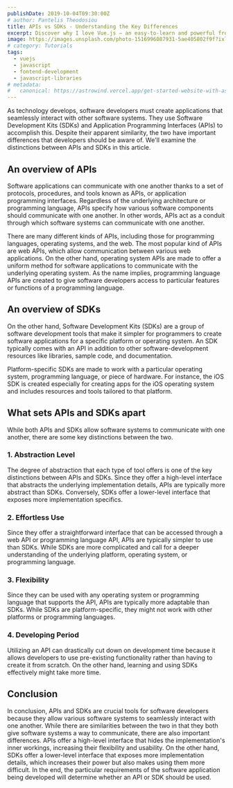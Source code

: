 ```yaml
---
publishDate: 2019-10-04T09:30:00Z
# author: Pantelis Theodosiou
title: APIs vs SDKs - Understanding the Key Differences
excerpt: Discover why I love Vue.js – an easy-to-learn and powerful front-end framework that transformed my final year project into a success.
image: https://images.unsplash.com/photo-1516996087931-5ae405802f9f?ixlib=rb-4.0.3&ixid=M3wxMjA3fDB8MHxwaG90by1wYWdlfHx8fGVufDB8fHx8fA%3D%3D&auto=format&fit=crop&w=2070&q=80
# category: Tutorials
tags:
  - vuejs
  - javascript
  - fontend-development
  - javascript-libraries
# metadata:
#   canonical: https://astrowind.vercel.app/get-started-website-with-astro-tailwind-css
---
```


As technology develops, software developers must create applications that seamlessly interact with other software systems. They use Software Development Kits (SDKs) and Application Programming Interfaces (APIs) to accomplish this. Despite their apparent similarity, the two have important differences that developers should be aware of. We'll examine the distinctions between APIs and SDKs in this article.

## An overview of APIs

Software applications can communicate with one another thanks to a set of protocols, procedures, and tools known as APIs, or application programming interfaces. Regardless of the underlying architecture or programming language, APIs specify how various software components should communicate with one another. In other words, APIs act as a conduit through which software systems can communicate with one another.

There are many different kinds of APIs, including those for programming languages, operating systems, and the web. The most popular kind of APIs are web APIs, which allow communication between various web applications. On the other hand, operating system APIs are made to offer a uniform method for software applications to communicate with the underlying operating system. As the name implies, programming language APIs are created to give software developers access to particular features or functions of a programming language.

## An overview of SDKs

On the other hand, Software Development Kits (SDKs) are a group of software development tools that make it simpler for programmers to create software applications for a specific platform or operating system. An SDK typically comes with an API in addition to other software-development resources like libraries, sample code, and documentation.

Platform-specific SDKs are made to work with a particular operating system, programming language, or piece of hardware. For instance, the iOS SDK is created especially for creating apps for the iOS operating system and includes resources and tools tailored to that platform.

## What sets APIs and SDKs apart

While both APIs and SDKs allow software systems to communicate with one another, there are some key distinctions between the two.

### 1. Abstraction Level

The degree of abstraction that each type of tool offers is one of the key distinctions between APIs and SDKs. Since they offer a high-level interface that abstracts the underlying implementation details, APIs are typically more abstract than SDKs. Conversely, SDKs offer a lower-level interface that exposes more implementation specifics.

### 2. Effortless Use

Since they offer a straightforward interface that can be accessed through a web API or programming language API, APIs are typically simpler to use than SDKs. While SDKs are more complicated and call for a deeper understanding of the underlying platform, operating system, or programming language.

### 3. Flexibility

Since they can be used with any operating system or programming language that supports the API, APIs are typically more adaptable than SDKs. While SDKs are platform-specific, they might not work with other platforms or programming languages.

### 4. Developing Period

Utilizing an API can drastically cut down on development time because it allows developers to use pre-existing functionality rather than having to create it from scratch. On the other hand, learning and using SDKs effectively might take more time.

## Conclusion

In conclusion, APIs and SDKs are crucial tools for software developers because they allow various software systems to seamlessly interact with one another. While there are similarities between the two in that they both give software systems a way to communicate, there are also important differences. APIs offer a high-level interface that hides the implementation's inner workings, increasing their flexibility and usability. On the other hand, SDKs offer a lower-level interface that exposes more implementation details, which increases their power but also makes using them more difficult. In the end, the particular requirements of the software application being developed will determine whether an API or SDK should be used.